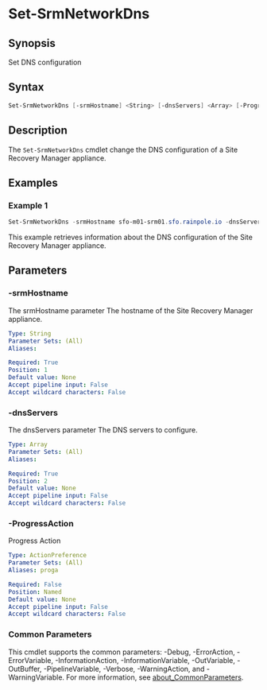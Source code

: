 # Set-SrmNetworkDns

## Synopsis

Set DNS configuration

## Syntax

```powershell
Set-SrmNetworkDns [-srmHostname] <String> [-dnsServers] <Array> [-ProgressAction <ActionPreference>] [<CommonParameters>]
```

## Description

The `Set-SrmNetworkDns` cmdlet change the DNS configuration of a Site Recovery Manager appliance.

## Examples

### Example 1

```powershell
Set-SrmNetworkDns -srmHostname sfo-m01-srm01.sfo.rainpole.io -dnsServers "172.18.95.4","172.18.95.5"
```

This example retrieves information about the DNS configuration of the Site Recovery Manager appliance.

## Parameters

### -srmHostname

The srmHostname parameter The hostname of the Site Recovery Manager appliance.

```yaml
Type: String
Parameter Sets: (All)
Aliases:

Required: True
Position: 1
Default value: None
Accept pipeline input: False
Accept wildcard characters: False
```

### -dnsServers

The dnsServers parameter The DNS servers to configure.

```yaml
Type: Array
Parameter Sets: (All)
Aliases:

Required: True
Position: 2
Default value: None
Accept pipeline input: False
Accept wildcard characters: False
```

### -ProgressAction

Progress Action

```yaml
Type: ActionPreference
Parameter Sets: (All)
Aliases: proga

Required: False
Position: Named
Default value: None
Accept pipeline input: False
Accept wildcard characters: False
```

### Common Parameters

This cmdlet supports the common parameters: -Debug, -ErrorAction, -ErrorVariable, -InformationAction, -InformationVariable, -OutVariable, -OutBuffer, -PipelineVariable, -Verbose, -WarningAction, and -WarningVariable. For more information, see [about_CommonParameters](http://go.microsoft.com/fwlink/?LinkID=113216).
